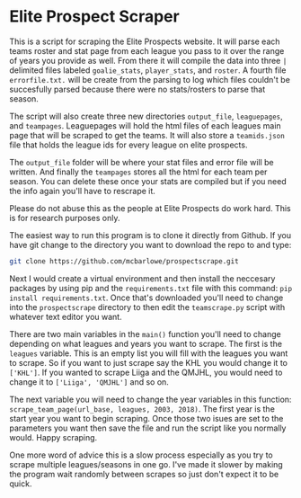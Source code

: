 # Elite Prospect Scraper

This is a script for scraping the Elite Prospects website. It will parse 
each teams roster and stat page from each league you pass to it over the 
range of years you provide as well. From there it will compile the data
into three `|` delimited files labeled `goalie_stats`, `player_stats`, 
and `roster`. A fourth file `errorfile.txt.` will be create from the parsing
to log which files couldn't be succesfully parsed because there were
no stats/rosters to parse that season.

The script will also create three new directories `output_file`, 
`leaguepages`, and `teampages`. Leaguepages will hold the html files
of each leagues main page that will be scraped to get the teams. It will also
store a `teamids.json` file that holds the league ids for every league on 
elite prospects. 

The `output_file` folder will be where your stat files and
error file will be written. And finally the `teampages` stores all the html
for each team per season. You can delete these once your stats are compiled 
but if you need the info again you'll have to rescrape it.

Please do not abuse this as the people at Elite Prospects do work hard. This
is for research purposes only.

The easiest way to run this program is to clone it directly from
Github. If you have git change to the directory you want to download the 
repo to and type:

```bash
git clone https://github.com/mcbarlowe/prospectscrape.git
```
Next I would create a virtual environment and then install the neccesary packages
by using pip and the `requirements.txt` file with this command: `pip install requirements.txt`.
Once that's downloaded you'll need to change into the `prospectscrape` directory to then edit
the `teamscrape.py` script with whatever text editor you want.

There are two main variables in the `main()` function you'll need 
to change depending on what leagues and years you want to scrape. The
first is the `leagues` variable. This is an empty list you will fill with
the leagues you want to scrape. So if you want to just scrape say the 
KHL you would change it to `['KHL']`. If you wanted to scrape Liiga 
and the QMJHL, you would need to change it to `['Liiga', 'QMJHL']` and 
so on.

The next variable you will need to change the year variables in this
function: `scrape_team_page(url_base, leagues, 2003, 2018)`. The first year
is the start year you want to begin scraping. Once those two isues are
set to the parameters you want then save the file and run the script like
you normally would. Happy scraping.

One more word of advice this is a slow process especially as you try to scrape multiple
leagues/seasons in one go. I've made it slower by making the program wait randomly
between scrapes so just don't expect it to be quick.

 